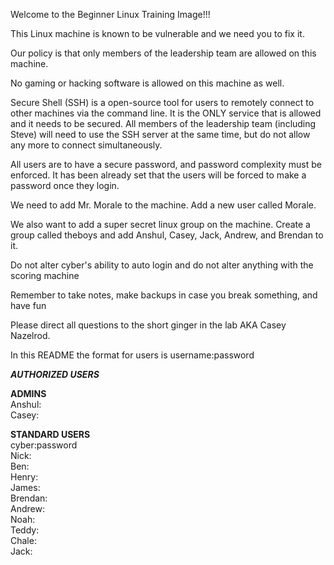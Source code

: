 Welcome to the Beginner Linux Training Image!!!

This Linux machine is known to be vulnerable and we need you to fix it.

Our policy is that only members of the leadership team are 
allowed on this machine.

No gaming or hacking software is allowed on this machine as well.

Secure Shell (SSH) is a open-source tool for users to remotely connect to 
other machines via the command line. It is the ONLY service that is allowed and it needs
to be secured. All members of the leadership team (including Steve) will need to use the SSH server at the same time, but do not allow any more to connect simultaneously.

All users are to have a secure password, and password complexity must be 
enforced. It has been already set that the users will be forced to make a password once they 
login.

We need to add Mr. Morale to the machine. Add a new user called Morale.

We also want to add a super secret linux group on the machine. Create a group called theboys and add Anshul, Casey, Jack, Andrew, and Brendan to it.

Do not alter cyber's ability to auto login and do not alter anything with 
the scoring machine

Remember to take notes, make backups in case you break something, and have fun

Please direct all questions to the short ginger in the lab AKA Casey Nazelrod.

In this README the format for users is username:password

***AUTHORIZED USERS***

**ADMINS**  
Anshul:  
Casey:  

**STANDARD USERS**  
cyber:password  
Nick:  
Ben:  
Henry:   
James:  
Brendan:  
Andrew:  
Noah:  
Teddy:  
Chale:  
Jack:  

